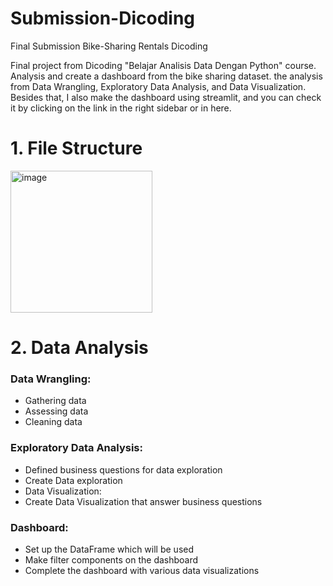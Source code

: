 # Submission-Dicoding
Final Submission Bike-Sharing Rentals Dicoding

Final project from Dicoding "Belajar Analisis Data Dengan Python" course.
Analysis and create a dashboard from the bike sharing dataset. 
the analysis from Data Wrangling, Exploratory Data Analysis, and Data Visualization. Besides that, I also make the dashboard using streamlit, and you can check it by clicking on the link in the right sidebar or in here.

# 1. File Structure
<img width="227" alt="image" src="https://github.com/annarose2/Submission-Dicoding/assets/89682519/9f15e0d9-4e7e-430c-b73e-b7110e2610f3">

# 2. Data Analysis
### Data Wrangling:
- Gathering data
- Assessing data
- Cleaning data
### Exploratory Data Analysis:
- Defined business questions for data exploration
- Create Data exploration
- Data Visualization:
- Create Data Visualization that answer business questions
### Dashboard:
- Set up the DataFrame which will be used
- Make filter components on the dashboard
- Complete the dashboard with various data visualizations
